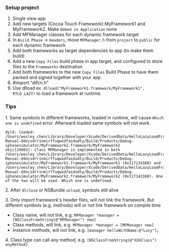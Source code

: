 
### Setup project

1. Single view app
2. Add new targets (Cocoa Touch Framework) MyFramework1 and MyFramework2. Make `Embed in Application` none
3. Add MFManager classes for each dynamic framework target
4. In `Build Phase` -> `Headers`, move `MFManager.h` from `project` to `public` for each dynamic framework
4. Add both frameworks as target dependencies to app (to make them build)
5. Add a new `Copy Files` build phase in app target, and configured to store files to the `Frameworks` destination
6. Add both frameworks to the new `Copy Files` Build Phase to have them packed and signed together with your app
7. \#import "dlfcn.h"
8. Use dlload ex. `dlload("MyFramework1.framework/MyFramework1", RTLD_LAZY)` to load a framework at runtime.

### Tips

1\. Same symbols in different frameworks, loaded in runtime, will cause `Which one is undefined` error. Afterward loaded same symbols will not work.

```
dyld: loaded: /Users/wesley_chen/Library/Developer/Xcode/DerivedData/HelloLazyLoadFramework-Manual-ddocsdrrinmirffuqwxdfasdudty/Build/Products/Debug-iphonesimulator/MyFramework2.framework/MyFramework2
objc[24903]: Class MFManager is implemented in both /Users/wesley_chen/Library/Developer/Xcode/DerivedData/HelloLazyLoadFramework-Manual-ddocsdrrinmirffuqwxdfasdudty/Build/Products/Debug-iphonesimulator/MyFramework1.framework/MyFramework1 (0x11713d160) and /Users/wesley_chen/Library/Developer/Xcode/DerivedData/HelloLazyLoadFramework-Manual-ddocsdrrinmirffuqwxdfasdudty/Build/Products/Debug-iphonesimulator/MyFramework2.framework/MyFramework2 (0x117142160). One of the two will be used. Which one is undefined.
```

2\. After `dlclose` or NSBundle `unload`, symbols still alive

3\. Only import framework's header files, will not link the framework. But different symbols (e.g. methods) will or not link framework on compile time

* Class name, will not link, e.g. `MFManager *manager = [NSClassFromString(@"MFManager") new]`
* Class methods, will link, e.g. `MFManager *manager = [MFManager new]`
* Instance methods, will not link, e.g. `[manager helloWithName:@"Lucy"];`

4\. Class type can call any method, e.g. `[NSClassFromString(@"XXXClass") anyMethod]`

